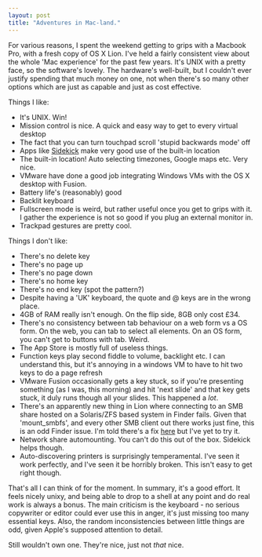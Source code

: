 ```yaml
---
layout: post
title: "Adventures in Mac-land."
---
```


For various reasons, I spent the weekend getting to grips with a Macbook Pro, with a fresh copy of OS X Lion. I've held
a fairly consistent view about the whole 'Mac experience' for the past few years. It's UNIX with a pretty face, so the
software's lovely. The hardware's well-built, but I couldn't ever justify spending that much money on one, not when
there's so many other options which are just as capable and just as cost effective.

Things I like:

* It's UNIX. Win!
* Mission control is nice. A quick and easy way to get to every virtual desktop
* The fact that you can turn touchpad scroll 'stupid backwards mode' off
* Apps like [Sidekick](http://oomphalot.com/sidekick/) make very good use of the built-in location
* The built-in location! Auto selecting timezones, Google maps etc. Very nice.
* VMware have done a good job integrating Windows VMs with the OS X desktop with Fusion.
* Battery life's (reasonably) good
* Backlit keyboard
* Fullscreen mode is weird, but rather useful once you get to grips with it. I gather the experience is not so good if
  you plug an external monitor in.
* Trackpad gestures are pretty cool.

Things I don't like:

* There's no delete key
* There's no page up
* There's no page down
* There's no home key
* There's no end key (spot the pattern?)
* Despite having a 'UK' keyboard, the quote and @ keys are in the wrong place.
* 4GB of RAM really isn't enough. On the flip side, 8GB only cost £34.
* There's no consistency between tab behaviour on a web form vs a OS form. On the web, you can tab to select all
  elements. On an OS form, you can't get to buttons with tab. Weird.
* The App Store is mostly full of useless things.
* Function keys play second fiddle to volume, backlight etc. I can understand this, but it's annoying in a windows VM to
  have to hit two keys to do a page refresh
* VMware Fusion occasionally gets a key stuck, so if you're presenting something (as I was, this morning) and hit 'next
  slide' and that key gets stuck, it duly runs though all your slides. This happened a *lot*.
* There's an apparently new thing in Lion where connecting to an SMB share hosted on a Solaris/ZFS based system in
  Finder fails. Given that 'mount_smbfs', and every other SMB client out there works just fine, this is an odd Finder
  issue. I'm told there's a fix [here](https://discussions.apple.com/message/16533316#16533316) but I've yet to try it.
* Network share automounting. You can't do this out of the box. Sidekick helps though.
* Auto-discovering printers is surprisingly temperamental. I've seen it work perfectly, and I've seen it be horribly
  broken. This isn't easy to get right though.

That's all I can think of for the moment. In summary, it's a good effort. It feels nicely unixy, and being able to drop
to a shell at any point and do real work is always a bonus. The main criticism is the keyboard - no serious copywriter
or editor could ever use this in anger, it's just missing too many essential keys. Also, the random inconsistencies
between little things are odd, given Apple's supposed attention to detail.

Still wouldn't own one. They're nice, just not *that* nice.
